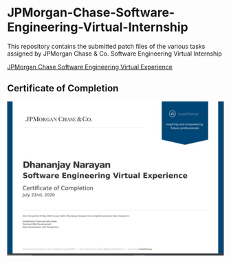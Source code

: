 # JPMorgan-Chase-Software-Engineering-Virtual-Internship
This repository contains the submitted patch files of the various tasks assigned by JPMorgan Chase & Co. Software Engineering Virtual Internship

[JPMorgan Chase Software Engineering Virtual Experience](https://in.insidesherpa.com/virtual-internships/R5iK7HMxJGBgaSbvk)

## Certificate of Completion
![JPMC Certificate](https://github.com/DhananjayNarayan/JPMorgan-Chase-Software-Engineering-Virtual-Internship/blob/master/JPMC_Certificate_Dhananjay.JPG)
